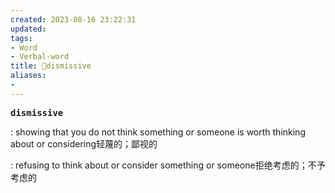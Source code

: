 ```yaml
---
created: 2023-08-16 23:22:31
updated: 
tags: 
- Word
- Verbal-word
title: 🚩dismissive
aliases:
- 
---
```


<pre><strong>dismissive</strong></pre>

: showing that you do not think something or someone is worth thinking about or considering轻蔑的；鄙视的

: refusing to think about or consider something or someone拒绝考虑的；不予考虑的